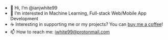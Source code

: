 - 👋 Hi, I’m @ianjwhite99
- 👀 I’m interested in Machine Learning, Full-stack Web/Mobile App Development
- ☕ Interesting in supporting me or my projects? You can [buy me a coffee](https://www.buymeacoffee.com/ianjwhite9)!
- 📫 How to reach me: iwhite99@protonmail.com
